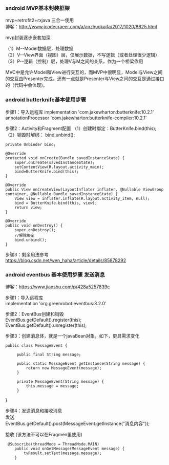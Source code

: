 
### android MVP基本封装框架
mvp+retrofit2+rxjava  三合一使用   
博客：http://www.jcodecraeer.com/a/anzhuokaifa/2017/1020/8625.html

mvp封装逐步嵌套加深

（1）M--Model数据层，处理数据  
（2）V--View界面（视图）层，仅展示数据，不写逻辑（或者处理很少逻辑）  
（3）P--逻辑（控制）层，处理V与M之间的关系，作为一个桥梁作用  

MVC中是允许Model和View进行交互的，而MVP中很明显，Model与View之间的交互由Presenter完成。还有一点就是Presenter与View之间的交互是通过接口的（代码中会体现)。


### android butterknife基本使用步骤

步骤1：导入远程库
implementation 'com.jakewharton:butterknife:10.2.1'  
annotationProcessor 'com.jakewharton:butterknife-compiler:10.2.1'  

步骤2：Activity和Fragment配置
（1）创建时绑定：ButterKnife.bind(this);  
（2）销毁时解绑： bind.unbind();

    private Unbinder bind;
    
    @Override
    protected void onCreate(Bundle savedInstanceState) {
        super.onCreate(savedInstanceState);
        setContentView(R.layout.activity_main);
        bind=ButterKnife.bind(this);
    } 
    
    @Override
    public View onCreateView(LayoutInflater inflater, @Nullable ViewGroup container, @Nullable Bundle savedInstanceState) {
        View view = inflater.inflate(R.layout.activity_item, null);
        bind = ButterKnife.bind(this, view);
        return view;
    }
 
    @Override
    public void onDestroy() {
        super.onDestroy();
        //解除绑定
        bind.unbind();
    }
    
步骤3：剩余用法参考   https://blog.csdn.net/wen_haha/article/details/85878292


### android eventbus 基本使用步骤  发送消息   
博客：https://www.jianshu.com/p/428a5257839c

步骤1：导入远程库  
 implementation 'org.greenrobot:eventbus:3.2.0'

步骤2：EventBus创建和销毁   
 EventBus.getDefault().register(this);   
 EventBus.getDefault().unregister(this);  
 
步骤3：创建消息体，就是一个javaBean对象，如下，更具需求变化  
 
    public class MessageEvent {
 
         public final String message;
     
         public static MessageEvent getInstance(String message) {
             return new MessageEvent(message);
         }
     
         private MessageEvent(String message) {
             this.message = message;
         }
   }
   
  
步骤4：发送消息和接收消息  
发送  
 EventBus.getDefault().post(MessageEvent.getInstance("消息内容"));

接收  (该方法不可以在Fragmen里使用)  

     @Subscribe(threadMode = ThreadMode.MAIN)
        public void onGetMessage(MessageEvent message) {
            tvResult.setText(message.message);
        }